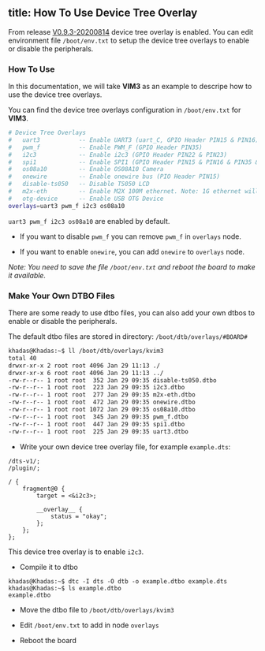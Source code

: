title: How To Use Device Tree Overlay
---

From release [V0.9.3-20200814](https://forum.khadas.com/t/vim3-vim3l-ubuntu-20-04-linux-4-9-v0-9-3-20200814-ota-release/9205) device tree overlay is enabled.
You can edit environment file `/boot/env.txt` to setup the device tree overlays to enable or disable the peripherals.

### How To Use

In this documentation, we will take **VIM3** as an example to descripe how to use the device tree overlays.

You can find the device tree overlays configuration in `/boot/env.txt` for **VIM3**.

```sh
# Device Tree Overlays
#   uart3           -- Enable UART3 (uart_C, GPIO Header PIN15 & PIN16)
#   pwm_f           -- Enable PWM_F (GPIO Header PIN35)
#   i2c3            -- Enable i2c3 (GPIO Header PIN22 & PIN23)
#   spi1            -- Enable SPI1 (GPIO Header PIN15 & PIN16 & PIN35 & PIN37), pwm_f need to be removed
#   os08a10         -- Enable OS08A10 Camera
#   onewire         -- Enable onewire bus (PIO Header PIN15)
#   disable-ts050   -- Disable TS050 LCD
#   m2x-eth         -- Enable M2X 100M ethernet. Note: 1G ethernet will be disabled.
#   otg-device      -- Enable USB OTG Device
overlays=uart3 pwm_f i2c3 os08a10
```

`uart3 pwm_f i2c3 os08a10` are enabled by default.

* If you want to disable `pwm_f` you can remove `pwm_f` in `overlays` node.

* If you want to enable `onewire`, you can add `onewire` to `overlays` node.

*Note: You need to save the file `/boot/env.txt` and reboot the board to make it available.*

### Make Your Own DTBO Files

There are some ready to use dtbo files, you can also add your own dtbos to enable or disable the peripherals.

The default dtbo files are stored in directory: `/boot/dtb/overlays/#BOARD#`

```sh
khadas@Khadas:~$ ll /boot/dtb/overlays/kvim3
total 40
drwxr-xr-x 2 root root 4096 Jan 29 11:13 ./
drwxr-xr-x 6 root root 4096 Jan 29 11:13 ../
-rw-r--r-- 1 root root  352 Jan 29 09:35 disable-ts050.dtbo
-rw-r--r-- 1 root root  223 Jan 29 09:35 i2c3.dtbo
-rw-r--r-- 1 root root  277 Jan 29 09:35 m2x-eth.dtbo
-rw-r--r-- 1 root root  472 Jan 29 09:35 onewire.dtbo
-rw-r--r-- 1 root root 1072 Jan 29 09:35 os08a10.dtbo
-rw-r--r-- 1 root root  345 Jan 29 09:35 pwm_f.dtbo
-rw-r--r-- 1 root root  447 Jan 29 09:35 spi1.dtbo
-rw-r--r-- 1 root root  225 Jan 29 09:35 uart3.dtbo
```

* Write your own device tree overlay file, for example `example.dts`:

```
/dts-v1/;
/plugin/;

/ {
    fragment@0 {
        target = <&i2c3>;

        __overlay__ {
            status = "okay";
        };
    };
};
```

This device tree overlay is to enable `i2c3`.

* Compile it to dtbo

```
khadas@Khadas:~$ dtc -I dts -O dtb -o example.dtbo example.dts
khadas@Khadas:~$ ls example.dtbo
example.dtbo
```

* Move the dtbo file to `/boot/dtb/overlays/kvim3`

* Edit `/boot/env.txt` to add in node `overlays`

* Reboot the board
